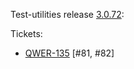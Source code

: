 Test-utilities release [3.0.72](https://github.com/maweeks/test-utilities/pull/83):

Tickets:

- [QWER-135](https://bob.atlassian.net/browse/QWER-135) [#81, #82] 
